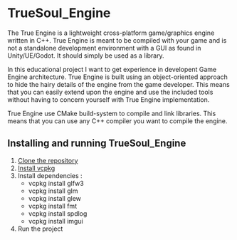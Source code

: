 # TrueSoul_Engine

The True Engine is a lightweight cross-platform game/graphics engine written in C++.
True Engine is meant to be compiled with your game and is not a standalone development environment with a GUI as found in Unity/UE/Godot. 
It should simply be used as a library.

In this educational project I want to get experience in developent Game Engine architecture.
True Engine is built using an object-oriented approach to hide the hairy details of the engine from the game developer. 
This means that you can easily extend upon the engine and use the included tools without having to concern yourself with True Engine implementation.

True Engine use CMake build-system to compile and link libraries. 
This means that you can use any C++ compiler you want to compile the engine.

## Installing and running TrueSoul_Engine
1. [Clone the repository](https://github.com/ansa-sequence/TrueSoul_Engine)
2. [Install vcpkg](https://vcpkg.io/en/index.html)
3. Install dependencies :
    - vcpkg install glfw3
    - vcpkg install glm
    - vcpkg install glew
    - vcpkg install fmt
    - vcpkg install spdlog
    - vcpkg install imgui
4. Run the project
